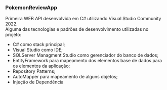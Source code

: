 ### PokemonReviewApp
Primeira WEB API desenvolvida em C# utilizando Visual Studio Community 2022.<br>
Alguma das tecnologias e padrões de desenvolvimento utilizadas no projeto:
- C# como stack principal;
- Visual Studio como IDE;
- SQLServer Managment Studio como gerenciador do banco de dados;
- EntityFramework para mapeamento dos elementos base de dados para os elementos da aplicação;
- Repository Patterns;
- AutoMapper para mapeamento de alguns objetos;
- Injeção de Dependência
